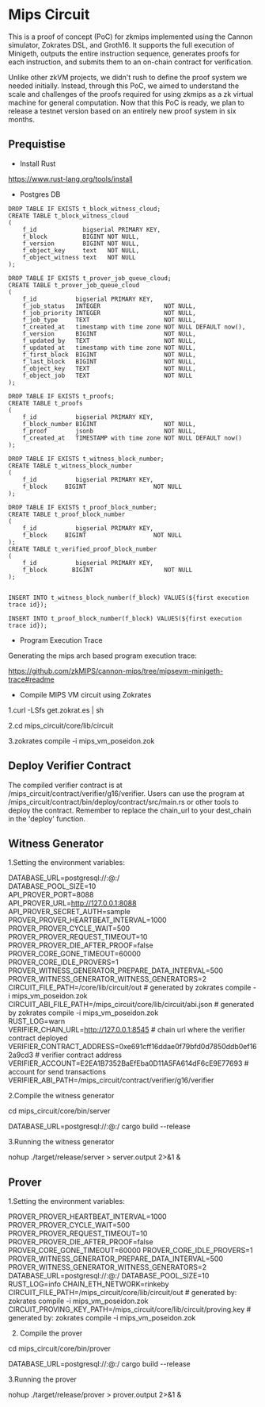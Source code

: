 # Mips Circuit


This is a proof of concept (PoC) for zkmips implemented using the Cannon simulator, Zokrates DSL, and Groth16. It supports the full execution of Minigeth, outputs the entire instruction sequence, generates proofs for each instruction, and submits them to an on-chain contract for verification.

Unlike other zkVM projects, we didn't rush to define the proof system we needed initially. Instead, through this PoC, we aimed to understand the scale and challenges of the proofs required for using zkmips as a zk virtual machine for general computation. Now that this PoC is ready, we plan to release a testnet version based on an entirely new proof system in six months.
## Prequistise

- Install Rust

https://www.rust-lang.org/tools/install

- Postgres DB

```
DROP TABLE IF EXISTS t_block_witness_cloud;
CREATE TABLE t_block_witness_cloud
(
    f_id             bigserial PRIMARY KEY,
    f_block          BIGINT NOT NULL,
    f_version        BIGINT NOT NULL,
    f_object_key     text   NOT NULL,
    f_object_witness text   NOT NULL
);

DROP TABLE IF EXISTS t_prover_job_queue_cloud;
CREATE TABLE t_prover_job_queue_cloud
(
    f_id           bigserial PRIMARY KEY,
    f_job_status   INTEGER                  NOT NULL,
    f_job_priority INTEGER                  NOT NULL,
    f_job_type     TEXT                     NOT NULL,
    f_created_at   timestamp with time zone NOT NULL DEFAULT now(),
    f_version      BIGINT                   NOT NULL,
    f_updated_by   TEXT                     NOT NULL,
    f_updated_at   timestamp with time zone NOT NULL,
    f_first_block  BIGINT                   NOT NULL,
    f_last_block   BIGINT                   NOT NULL,
    f_object_key   TEXT                     NOT NULL,
    f_object_job   TEXT                     NOT NULL
);

DROP TABLE IF EXISTS t_proofs;
CREATE TABLE t_proofs
(
    f_id           bigserial PRIMARY KEY,
    f_block_number BIGINT                   NOT NULL,
    f_proof        jsonb                    NOT NULL,
    f_created_at   TIMESTAMP with time zone NOT NULL DEFAULT now()
);

DROP TABLE IF EXISTS t_witness_block_number;
CREATE TABLE t_witness_block_number
(
    f_id           bigserial PRIMARY KEY,
    f_block     BIGINT                   NOT NULL
);

DROP TABLE IF EXISTS t_proof_block_number;
CREATE TABLE t_proof_block_number
(
    f_id           bigserial PRIMARY KEY,
    f_block     BIGINT                   NOT NULL
);
CREATE TABLE t_verified_proof_block_number
(
    f_id           bigserial PRIMARY KEY,
    f_block       BIGINT                    NOT NULL
);


INSERT INTO t_witness_block_number(f_block) VALUES(${first execution trace id});

INSERT INTO t_proof_block_number(f_block) VALUES(${first execution trace id});
```  

- Program Execution Trace

Generating the mips arch based program execution trace:

https://github.com/zkMIPS/cannon-mips/tree/mipsevm-minigeth-trace#readme

- Compile MIPS VM circuit using Zokrates 

1.curl -LSfs get.zokrat.es | sh

2.cd mips_circuit/core/lib/circuit

3.zokrates compile -i mips_vm_poseidon.zok

## Deploy Verifier Contract
The compiled verifier contract is at /mips_circuit/contract/verifier/g16/verifier.
Users can use the program at /mips_circuit/contract/bin/deploy/contract/src/main.rs or other tools to deploy the contract.
Remember to replace the chain_url to your dest_chain in the 'deploy' function.


## Witness Generator

1.Setting the environment variables:

DATABASE_URL=postgresql://<user>:<password>@<ip>:<port>/<db>  
DATABASE_POOL_SIZE=10  
API_PROVER_PORT=8088  
API_PROVER_URL=http://127.0.0.1:8088  
API_PROVER_SECRET_AUTH=sample  
PROVER_PROVER_HEARTBEAT_INTERVAL=1000  
PROVER_PROVER_CYCLE_WAIT=500  
PROVER_PROVER_REQUEST_TIMEOUT=10  
PROVER_PROVER_DIE_AFTER_PROOF=false  
PROVER_CORE_GONE_TIMEOUT=60000  
PROVER_CORE_IDLE_PROVERS=1  
PROVER_WITNESS_GENERATOR_PREPARE_DATA_INTERVAL=500  
PROVER_WITNESS_GENERATOR_WITNESS_GENERATORS=2  
CIRCUIT_FILE_PATH=/core/lib/circuit/out # generated by zokrates compile -i mips_vm_poseidon.zok  
CIRCUIT_ABI_FILE_PATH=/mips_circuit/core/lib/circuit/abi.json # generated by zokrates compile -i mips_vm_poseidon.zok  
RUST_LOG=warn  
VERIFIER_CHAIN_URL=http://127.0.0.1:8545 # chain url where the verifier contract deployed    
VERIFIER_CONTRACT_ADDRESS=0xe691cff16ddae0f79bfd0d7850ddb0ef162a9cd3 # verifier contract address  
VERIFIER_ACCOUNT=E2EA1B7352BaEfEba0D11A5FA614dF6cE9E77693 # account for send transactions  
VERIFIER_ABI_PATH=/mips_circuit/contract/verifier/g16/verifier  

2.Compile the witness generator

cd mips_circuit/core/bin/server

DATABASE_URL=postgresql://<user>:<password>@<ip>:<port>/<db> cargo build --release 

3.Running the witness generator

nohup ./target/release/server > server.output 2>&1 &

## Prover

1.Setting the environment variables:

PROVER_PROVER_HEARTBEAT_INTERVAL=1000
PROVER_PROVER_CYCLE_WAIT=500
PROVER_PROVER_REQUEST_TIMEOUT=10
PROVER_PROVER_DIE_AFTER_PROOF=false
PROVER_CORE_GONE_TIMEOUT=60000
PROVER_CORE_IDLE_PROVERS=1
PROVER_WITNESS_GENERATOR_PREPARE_DATA_INTERVAL=500
PROVER_WITNESS_GENERATOR_WITNESS_GENERATORS=2
DATABASE_URL=postgresql://<user>:<password>@<ip>:<port>/<db>
DATABASE_POOL_SIZE=10
RUST_LOG=info
CHAIN_ETH_NETWORK=rinkeby
CIRCUIT_FILE_PATH=/mips_circuit/core/lib/circuit/out # generated by: zokrates compile -i mips_vm_poseidon.zok
CIRCUIT_PROVING_KEY_PATH=/mips_circuit/core/lib/circuit/proving.key # generated by: zokrates compile -i mips_vm_poseidon.zok

2. Compile the prover 

cd mips_circuit/core/bin/prover

DATABASE_URL=postgresql://<user>:<password>@<ip>:<port>/<db> cargo build --release

3.Running the prover

nohup ./target/release/prover > prover.output 2>&1 &